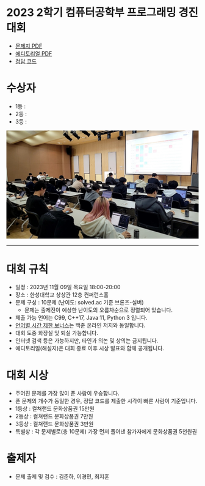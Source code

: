 # 2023 2학기 컴퓨터공학부 프로그래밍 경진대회

- [문제지 PDF](docs/문제지.pdf)
- [에디토리얼 PDF](docs/에디토리얼.pdf)
- [정답 코드](https://github.com/HSU-CSE/hsupc-2023-2/tree/main/solutions)

# 수상자
- 1등 : 
- 2등 : 
- 3등 : 

![image](/assets/image.png)


---

# 대회 규칙

- 일정 : 2023년 11월 09일 목요일 18:00-20:00
- 장소 : 한성대학교 상상관 12층 컨퍼런스홀
- 문제 구성 : 10문제 (난이도: solved.ac 기준 브론즈-실버)
    - 문제는 출제진이 예상한 난이도의 오름차순으로 정렬되어 있습니다.
- 제출 가능 언어는 C99, C++17, Java 11, Python 3 입니다.
- [언어별 시간 제한 보너스](https://help.acmicpc.net/language/info)는 백준 온라인 저지와 동일합니다.
- 대회 도중 화장실 및 퇴실 가능합니다.
- 인터넷 검색 등은 가능하지만, 타인과 의논 및 상의는 금지됩니다.
- 에디토리얼(해설지)은 대회 종료 이후 시상 발표와 함께 공개됩니다.

# 대회 시상

- 주어진 문제를 가장 많이 푼 사람이 우승합니다.
- 푼 문제의 개수가 동일한 경우, 정답 코드를 제출한 시각이 빠른 사람이 기준입니다.
- 1등상 : 컬쳐랜드 문화상품권 15만원
- 2등상 : 컬쳐랜드 문화상품권 7만원
- 3등상 : 컬쳐랜드 문화상품권 3만원
- 특별상 : 각 문제별로(총 10문제) 가장 먼저 풀어낸 참가자에게 문화상품권 5천원권

# 출제자

- 문제 출제 및 검수 : 김준하, 이경민, 최지훈
